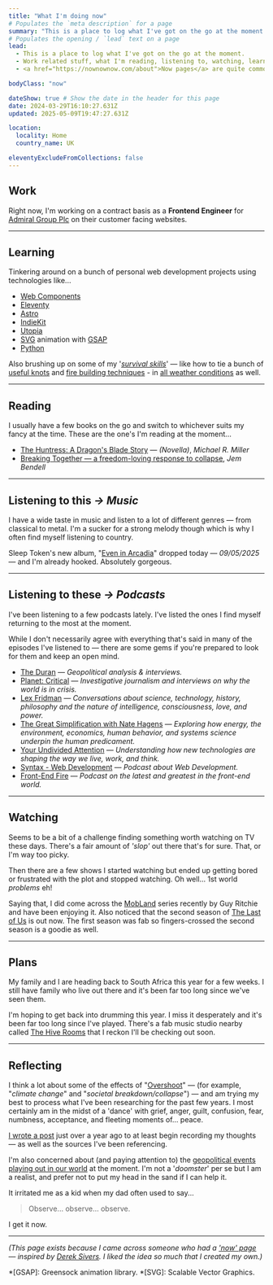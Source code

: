 ```yaml
---
title: "What I'm doing now"
# Populates the `meta description` for a page
summary: "This is a place to log what I've got on the go at the moment. Work related stuff, what I'm reading, listening to, watching, learning, planning, and reflecting on."
# Populates the opening / `lead` text on a page
lead:
  - This is a place to log what I've got on the go at the moment.
  - Work related stuff, what I'm reading, listening to, watching, learning, planning, and reflecting on.
  - <a href="https://nownownow.com/about">Now pages</a> are quite common these days. If you haven't already, maybe consider making one for yourself.

bodyClass: "now"

dateShow: true # Show the date in the header for this page
date: 2024-03-29T16:10:27.631Z
updated: 2025-05-09T19:47:27.631Z

location:
  locality: Home
  country_name: UK

eleventyExcludeFromCollections: false
---
```


## Work

Right now, I'm working on a contract basis as a **Frontend Engineer** for [Admiral Group Plc](https://www.admiralgroup.co.uk/) on their customer facing websites.

---

## Learning

Tinkering around on a bunch of personal web development projects using technologies like...

* [Web Components](https://developer.mozilla.org/en-US/docs/Web/Web_Components)
* [Eleventy](https://www.11ty.io/)
* [Astro](https://astro.build/)
* [IndieKit](https://getindiekit.com/)
* [Utopia](https://utopia.fyi/)
* [SVG](https://developer.mozilla.org/en-US/docs/Web/SVG) animation with [GSAP](https://greensock.com/)
* [Python](https://developers.google.com/edu/python)

Also brushing up on some of my '*[survival skills](https://youtu.be/BFheNvvJGoQ)*' &mdash; like how to tie a bunch of [useful knots](https://youtu.be/kA48yzKYp3Q) and [fire building techniques](https://youtu.be/7v4twfXG2uY) - in [all weather conditions](https://youtu.be/QiYlEyvDbco) as well.

---

## Reading

I usually have a few books on the go and switch to whichever suits my fancy at the time. These are the one's I'm reading at the moment&hellip;

* [The Huntress: A Dragon's Blade Story](https://www.michaelrmiller.co.uk/novellas) &mdash; *(Novella)*, *Michael R. Miller*
* [Breaking Together &mdash; a freedom-loving response to collapse](https://jembendell.com/2023/04/08/breaking-together-a-freedom-loving-response-to-collapse/), *Jem Bendell*

---

## Listening <span class="visually-hidden">to this</span> <i aria-hidden="true">&rarr;</i> *Music*

I have a wide taste in music and listen to a lot of different genres &mdash; from classical to metal. I'm a sucker for a strong melody though which is why I often find myself listening to country.

Sleep Token's new album, "[Even in Arcadia](https://open.spotify.com/album/1lS7FeRcSUuIGqyg99UGpj?si=NTCUWee_SwW_yjOaVr5zNg)" dropped today &mdash; *09/05/2025* &mdash; and I'm already hooked. Absolutely gorgeous.

---

## Listening <span class="visually-hidden">to these</span> <i aria-hidden="true">&rarr;</i> *Podcasts*

I've been listening to a few podcasts lately. I've listed the ones I find myself returning to the most at the moment.

While I don't necessarily agree with everything that's said in many of the episodes I've listened to &mdash; there are some gems if you're prepared to look for them and keep an open mind.

* [The Duran](https://open.spotify.com/show/5DgkWsC3YjoyGBV03CFWnk?si=c62004134bbf40ed) &mdash; *Geopolitical analysis & interviews.*
* [Planet: Critical](https://open.spotify.com/show/5zGRjKWThT6H18isBlVEY8?si=82195fb522014341) &mdash; *Investigative journalism and interviews on why the world is in crisis.*
* [Lex Fridman](https://open.spotify.com/show/2MAi0BvDc6GTFvKFPXnkCL?si=cd92a945226b4603) &mdash; *Conversations about science, technology, history, philosophy and the nature of intelligence, consciousness, love, and power.*
* [The Great Simplification with Nate Hagens](https://open.spotify.com/show/0ZFJIjuJwh3XeMqrguiXNR?si=21485f0d963344fe) &mdash; *Exploring how energy, the environment, economics, human behavior, and systems science underpin the human predicament.*
* [Your Undivided Attention](https://open.spotify.com/show/4KI3PtZaWJbAWK89vgttoU?si=e899d621ff1d4d9c) &mdash; *Understanding how new technologies are shaping the way we live, work, and think.*
* [Syntax - Web Development](https://open.spotify.com/show/4kYCRYJ3yK5DQbP5tbfZby?si=d8355dd847824464) &mdash; *Podcast about Web Development.*
* [Front-End Fire](https://open.spotify.com/show/4kYCRYJ3yK5DQbP5tbfZby?si=d8355dd847824464) &mdash; *Podcast on the latest and greatest in the front-end world.*

---

## Watching

Seems to be a bit of a challenge finding something worth watching on TV these days. There's a fair amount of *'slop'* out there that's for sure. That, or I'm way too picky.

Then there are a few shows I started watching but ended up getting bored or frustrated with the plot and stopped watching. Oh well... 1st world *problems* eh!

Saying that, I did come across the [MobLand](https://www.imdb.com/title/tt31510819/) series recently by Guy Ritchie and have been enjoying it. Also noticed that the second season of [The Last of Us](https://www.imdb.com/title/tt3581920/) is out now. The first season was fab so fingers-crossed the second season is a goodie as well.

---

## Plans

My family and I are heading back to South Africa this year for a few weeks. I still have family who live out there and it's been far too long since we've seen them.

I'm hoping to get back into drumming this year. I miss it desperately and it's been far too long since I've played. There's a fab music studio nearby called [The Hive Rooms](https://www.thehiverooms.com) that I reckon I'll be checking out soon.

---

## Reflecting

I think a lot about some of the effects of "[Overshoot](https://howtosavetheworld.ca/2021/09/21/overshoot-where-we-stand-now-guest-post-by-michael-dowd/)" &mdash; (for example, "*climate change*" and "*societal breakdown/collapse*") &mdash; and am trying my best to process what I've been researching for the past few years. I most certainly am in the midst of a 'dance' with grief, anger, guilt, confusion, fear, numbness, acceptance, and fleeting moments of&hellip; peace.

[I wrote a post](/writing/2023-05-31/the-climate-crisis-what-to-make-of-it) just over a year ago to at least begin recording my thoughts &mdash; as well as the sources I've been referencing.

I'm also concerned about (and paying attention to) the [geopolitical events playing out in our world](https://theduran.com/orwells-warning-the-insidious-nature-of-political-language-the-cargo-cult-of-woke-christian-parenti-doublespeak-doublethink-history-has-stopped-party-is-always-right/) at the moment. I'm not a '*doomster*' per se but I am a realist, and prefer not to put my head in the sand if I can help it.

It irritated me as a kid when my dad often used to say...

> Observe... observe... observe.

I get it now.

---

<footer>
  <em>(This page exists because I came across someone who had a <a href="https://nownownow.com/about">'now' page</a> &mdash; inspired by <a href="https://sivers.org/now">Derek Sivers</a>. I liked the idea so much that I created my own.)</em>
</footer>

*[GSAP]: Greensock animation library.
*[SVG]: Scalable Vector Graphics.
